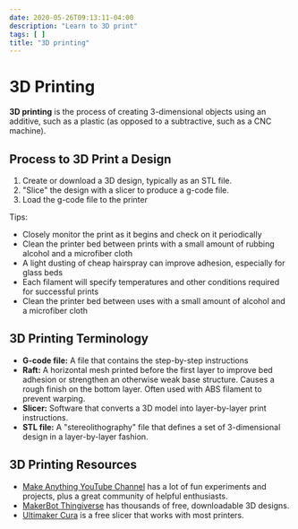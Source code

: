 ```yaml
---
date: 2020-05-26T09:13:11-04:00
description: "Learn to 3D print"
tags: [ ]
title: "3D printing"
---
```


# 3D Printing

**3D printing** is the process of creating 3-dimensional objects using an additive, such as a plastic (as opposed to a subtractive, such as a CNC machine).

## Process to 3D Print a Design

1. Create or download a 3D design, typically as an STL file.
1. "Slice" the design with a slicer to produce a g-code file.
1. Load the g-code file to the printer

Tips:

* Closely monitor the print as it begins and check on it periodically
* Clean the printer bed between prints with a small amount of rubbing alcohol and a microfiber cloth
* A light dusting of cheap hairspray can improve adhesion, especially for glass beds
* Each filament will specify temperatures and other conditions required for successful prints
* Clean the printer bed between uses with a small amount of alcohol and a microfiber cloth

## 3D Printing Terminology

* **G-code file:** A file that contains the step-by-step instructions
* **Raft:** A horizontal mesh printed before the first layer to improve bed adhesion or strengthen an otherwise weak base structure. Causes a rough finish on the bottom layer. Often used with ABS filament to prevent warping.
* **Slicer:** Software that converts a 3D model into layer-by-layer print instructions.
* **STL file:** A "stereolithography" file that defines a set of 3-dimensional design in a layer-by-layer fashion.

## 3D Printing Resources

* [Make Anything YouTube Channel](https://www.youtube.com/channel/UCVc6AHfGw9b2zOE_ZGfmsnw) has a lot of fun experiments and projects, plus a great community of helpful enthusiasts.
* [MakerBot Thingiverse](https://www.thingiverse.com/) has thousands of free, downloadable 3D designs.
* [Ultimaker Cura](https://ultimaker.com/software/ultimaker-cura) is a free slicer that works with most printers.
